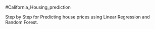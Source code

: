 #California_Housing_prediction

Step by Step for Predicting house prices using Linear Regression and Random Forest.
